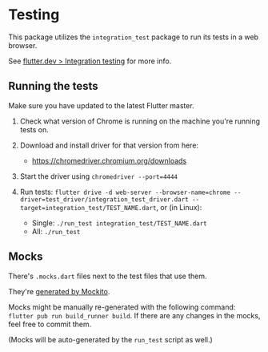 # Testing

This package utilizes the `integration_test` package to run its tests in a web browser.

See [flutter.dev > Integration testing](https://flutter.dev/docs/testing/integration-tests) for more info.

## Running the tests

Make sure you have updated to the latest Flutter master.

1. Check what version of Chrome is running on the machine you're running tests on.

2. Download and install driver for that version from here:
    * <https://chromedriver.chromium.org/downloads>

3. Start the driver using `chromedriver --port=4444`

4. Run tests: `flutter drive -d web-server --browser-name=chrome --driver=test_driver/integration_test_driver.dart --target=integration_test/TEST_NAME.dart`, or (in Linux):

    * Single: `./run_test integration_test/TEST_NAME.dart`
    * All: `./run_test`

## Mocks

There's `.mocks.dart` files next to the test files that use them.

They're [generated by Mockito](https://github.com/dart-lang/mockito/blob/master/NULL_SAFETY_README.md#code-generation).

Mocks might be manually re-generated with the following command: `flutter pub run build_runner build`. If there are any changes in the mocks, feel free to commit them.

(Mocks will be auto-generated by the `run_test` script as well.)
